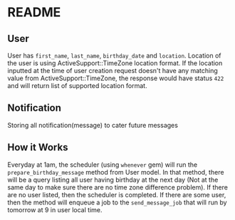 # README

## User
  User has `first_name`, `last_name`, `birthday_date` and `location`. Location of the user is using ActiveSupport::TimeZone location format. If the location inputted at the time of user creation request doesn't have any matching value from ActiveSupport::TimeZone, the response would have status `422` and will return list of supported location format.

## Notification
  Storing all notification(message) to cater future messages

## How it Works
Everyday at 1am, the scheduler (using `whenever` gem) will run the `prepare_birthday_message` method from User model. In that method, there will be a query listing all user having birthday at the next day (Not at the same day to make sure there are no time zone difference problem). If there are no user listed, then the scheduler is completed. If there are some user, then the method will enqueue a job to the `send_message_job` that will run by tomorrow at 9 in user local time.
